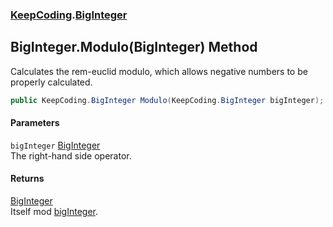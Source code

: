 ### [KeepCoding](KeepCoding.md 'KeepCoding').[BigInteger](KeepCoding_BigInteger.md 'KeepCoding.BigInteger')
## BigInteger.Modulo(BigInteger) Method
Calculates the rem-euclid modulo, which allows negative numbers to be properly calculated.  
```csharp
public KeepCoding.BigInteger Modulo(KeepCoding.BigInteger bigInteger);
```
#### Parameters
<a name='KeepCoding_BigInteger_Modulo(KeepCoding_BigInteger)_bigInteger'></a>
`bigInteger` [BigInteger](KeepCoding_BigInteger.md 'KeepCoding.BigInteger')  
The right-hand side operator.
  
#### Returns
[BigInteger](KeepCoding_BigInteger.md 'KeepCoding.BigInteger')  
Itself mod [bigInteger](KeepCoding_BigInteger_Modulo(KeepCoding_BigInteger).md#KeepCoding_BigInteger_Modulo(KeepCoding_BigInteger)_bigInteger 'KeepCoding.BigInteger.Modulo(KeepCoding.BigInteger).bigInteger').
